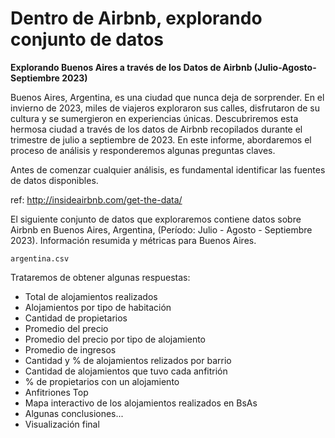 # Dentro de Airbnb, explorando conjunto de datos

**Explorando Buenos Aires a través de los Datos de Airbnb (Julio-Agosto- Septiembre 2023)**

Buenos Aires, Argentina, es una ciudad que nunca deja de sorprender. En el invierno de 2023, miles de viajeros exploraron sus calles, disfrutaron de su cultura y se sumergieron en experiencias únicas. Descubriremos esta hermosa ciudad a través de los datos de Airbnb recopilados durante el trimestre de julio a septiembre de 2023.
En este informe, abordaremos el proceso de análisis y responderemos algunas preguntas claves.

Antes de comenzar cualquier análisis, es fundamental identificar las fuentes de datos disponibles.

ref: http://insideairbnb.com/get-the-data/

El siguiente conjunto de datos que exploraremos contiene datos sobre Airbnb en Buenos Aires, Argentina, (Período: Julio - Agosto - Septiembre 2023).
Información resumida y métricas para Buenos Aires.

`argentina.csv`

Trataremos de obtener algunas respuestas:
- Total de alojamientos realizados
- Alojamientos por tipo de habitación
- Cantidad de propietarios
- Promedio del precio
- Promedio del precio por tipo de alojamiento
- Promedio de ingresos
- Cantidad y % de alojamientos relizados por barrio
- Cantidad de alojamientos que tuvo cada anfitrión
- % de propietarios con un alojamiento
- Anfitriones Top
- Mapa interactivo de los alojamientos realizados en BsAs
- Algunas conclusiones...
- Visualización final
